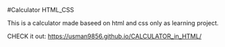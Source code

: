 #Calculator HTML_CSS

This is a calculator made baseed on html and css only as learning project.

CHECK it out: https://usman9856.github.io/CALCULATOR_in_HTML/
